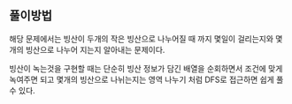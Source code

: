 ## 풀이방법

해당 문제에서는 빙산이 두개의 작은 빙산으로 나누어질 때 까지 몇일이 걸리는지와 몇개의 빙산으로 나누어 지는지 알아내는 문제이다.

빙산이 녹는것을 구현할 때는 단순히 빙산 정보가 담긴 배열을 순회하면서 조건에 맞게 녹여주면 되고 몇개의 빙산으로 나뉘는지는 영역 나누기 처럼 DFS로 접근하면 쉽게 풀 수 있다.
